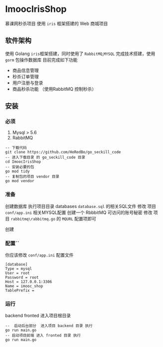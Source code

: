 # ImoocIrisShop
慕课网秒杀项目
使用 `iris` 框架搭建的 Web 商城项目
## 软件架构
使用 Golang `iris`框架搭建，同时使用了 `RabbitMQ`,`MYSQL` 完成技术搭建，使用 `gorm` 包操作数据库
目前完成如下功能
- 商品信息管理
- 秒杀订单管理
- 用户注册与登录
- 商品秒杀功能 （使用RabbitMQ 控制秒杀）


## 安装
### 必须

1. Mysql  > 5.6 
2. RabbitMQ 

```
-- 下载代码
git clone https://github.com/HeRedBo/go_seckill_code 
-- 进入下载目录 的 go_seckill_code 目录 
cd ImoocIrisShop
-- 安装必要的包 
go mod tidy 
-- 复制包的项目 vendor 目录
go mod vendor  
```

### 准备

创建数据库 执行项目目录 databases `database.sql` 的相关SQL文件 修改 项目 `conf/app.ini` 相关MYSQL配置
创建一个 RbbbitMQ 可访问的账号秘密 修改 项目 `rabbitmq\rabbitmq.go` 的  `MQURL` 配置项即可


创建 

### 配置``

你应该修改 `conf/app.ini` 配置文件

```
[database]
Type = mysql
User = root
Password = root
Host = 127.0.0.1:3306
Name = imooc_shop
TablePrefix =

```


### 运行

backend   fronted
进入项目根目录 
``` 
--  启动后台部分  进入项目 backend 目录 执行  
go run main.go 
-- 启动项目前端 进入 fronted 目录 执行 
go run main.go 

```

